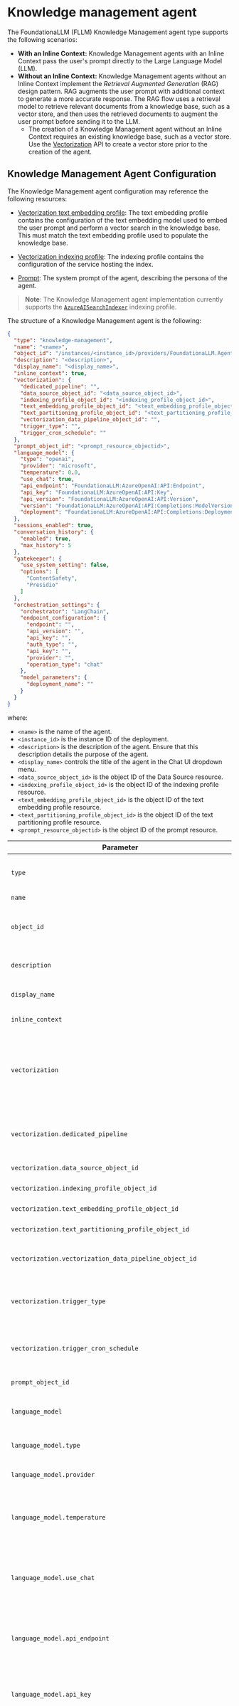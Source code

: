 # Knowledge management agent

The FoundationaLLM (FLLM) Knowledge Management agent type supports the following scenarios:
- **With an Inline Context:** Knowledge Management agents with an Inline Context pass the user's prompt directly to the Large Language Model (LLM).
- **Without an Inline Context:** Knowledge Management agents without an Inline Context implement the *Retrieval Augmented Generation* (RAG) design pattern. RAG augments the user prompt with additional context to generate a more accurate response. The RAG flow uses a retrieval model to retrieve relevant documents from a knowledge base, such as a vector store, and then uses the retrieved documents to augment the user prompt before sending it to the LLM.
  - The creation of a Knowledge Management agent without an Inline Context requires an existing knowledge base, such as a vector store. Use the [Vectorization](../vectorization/index.md) API to create a vector store prior to the creation of the agent.

## Knowledge Management Agent Configuration

The Knowledge Management agent configuration may reference the following resources:

- [Vectorization text embedding profile](../vectorization/vectorization-profiles.md#text-embedding-profiles): The text embedding profile contains the configuration of the text embedding model used to embed the user prompt and perform a vector search in the knowledge base. This must match the text embedding profile used to populate the knowledge base.

- [Vectorization indexing profile](../vectorization/vectorization-profiles.md#indexing-profiles): The indexing profile contains the configuration of the service hosting the index.

- [Prompt](prompt-resource.md): The system prompt of the agent, describing the persona of the agent.

>**Note**: The Knowledge Management agent implementation currently supports the [`AzureAISearchIndexer`](../vectorization/vectorization-profiles.html#azureaisearchindexer) indexing profile.

The structure of a Knowledge Management agent is the following:

```json
{
  "type": "knowledge-management",
  "name": "<name>",
  "object_id": "/instances/<instance_id>/providers/FoundationaLLM.Agent/agents/<name>",
  "description": "<description>",
  "display_name": "<display_name>",
  "inline_context": true,
  "vectorization": {
    "dedicated_pipeline": "",
    "data_source_object_id": "<data_source_object_id>",
    "indexing_profile_object_id": "<indexing_profile_object_id>",
    "text_embedding_profile_object_id": "<text_embedding_profile_object_id>",
    "text_partitioning_profile_object_id": "<text_partitioning_profile_object_id>",
    "vectorization_data_pipeline_object_id": "",
    "trigger_type": "",
    "trigger_cron_schedule": ""
  },
  "prompt_object_id": "<prompt_resource_objectid>",
  "language_model": {
    "type": "openai",
    "provider": "microsoft",
    "temperature": 0.0,
    "use_chat": true,
    "api_endpoint": "FoundationaLLM:AzureOpenAI:API:Endpoint",
    "api_key": "FoundationaLLM:AzureOpenAI:API:Key",
    "api_version": "FoundationaLLM:AzureOpenAI:API:Version",
    "version": "FoundationaLLM:AzureOpenAI:API:Completions:ModelVersion",
    "deployment": "FoundationaLLM:AzureOpenAI:API:Completions:DeploymentName"
  },
  "sessions_enabled": true,
  "conversation_history": {
    "enabled": true,
    "max_history": 5
  },
  "gatekeeper": {
    "use_system_setting": false,
    "options": [
      "ContentSafety",
      "Presidio"
    ]
  },
  "orchestration_settings": {
    "orchestrator": "LangChain",
    "endpoint_configuration": {
      "endpoint": "",
      "api_version": "",
      "api_key": "",
      "auth_type": "",
      "api_key": "",
      "provider": "",
      "operation_type": "chat"
    },
    "model_parameters": {
      "deployment_name": ""
    }
  }
}
```

where:

- `<name>` is the name of the agent.
- `<instance_id>` is the instance ID of the deployment.
- `<description>` is the description of the agent. Ensure that this description details the purpose of the agent.
- `<display_name>` controls the title of the agent in the Chat UI dropdown menu.
- `<data_source_object_id>` is the object ID of the Data Source resource.
- `<indexing_profile_object_id>` is the object ID of the indexing profile resource.
- `<text_embedding_profile_object_id>` is the object ID of the text embedding profile resource.
- `<text_partitioning_profile_object_id>` is the object ID of the text partitioning profile resource.
- `<prompt_resource_objectid>` is the object ID of the prompt resource.

| Parameter | Description |
| --- | --- |
| `type` | The type of the agent - will always be `knowledge-management`. **`type` must be the first key in the request body.** |
| `name` | The name of the agent. |
| `object_id` | The object ID of the agent. Remove this element when creating an agent as this is generated by the Management API. |
| `description` | The description of the agent, ensure this description details the purpose of the agent. |
| `display_name` | The title of the agent in the Chat UI dropdown menu. This field is optional. |
| `inline_context` | Whether or not the agent has an Inline Context. |
| `vectorization` | The `vectorization` object is only required for Knowledge Management agents without an Inline Context (`inline_context` is `false`). If the `vectorization` object is included, the `indexing_profile_object_id` and `text_embedding_profile_object_id` keys are required. |
| `vectorization.dedicated_pipeline` | A boolean indicating whether or not the agent has a dedicated Vectorization pipeline (implemented in an upcoming release). |
| `vectorization.data_source_object_id` | The object ID of the Data Source resource. |
| `vectorization.indexing_profile_object_id` | The object ID of the indexing profile resource. |
| `vectorization.text_embedding_profile_object_id` | The object ID of the text embedding profile resource. |
| `vectorization.text_partitioning_profile_object_id` | The object ID of the text partitioning profile resource. |
| `vectorization.vectorization_data_pipeline_object_id` | The resource ID of the agent's Vectorization pipeline (implemented in an upcoming release). |
| `vectorization.trigger_type` | The trigger type of the agent's Vectorization pipeline (implemented in an upcoming release). Permissible values are `Manual`, `Schedule`, and `Event`. |
| `vectorization.trigger_cron_schedule` | The schedule of the trigger in Cron format (implemented in an upcoming release). This property is valid only when `trigger_type` is `Schedule`. |
| `prompt_object_id` | The object ID of the prompt resource. |
| `language_model` | The language model configuration. **The `language_model` object has been deprecated as of release 0.6.0.** |
| `language_model.type` | The type of the language model. Currently supporting OpenAI based langauge models. |
| `language_model.provider` | The provider of the language model. Currently supporting `microsoft` or `openai`.  |
| `language_model.temperature` | The temperature value for the language model. A value between 0 and 1. Values closer to 0 return more factual information whereas values closer to 1 yield more creative responses. |
| `language_model.use_chat` | Determines the type of language model to use, as an example, when using Microsoft's Azure OpenAI, specifying `use_chat` equal to true will use the AzureChatOpenAI model vs. the AzureOpenAI model in LangChain.|
| `language_model.api_endpoint` | The configuration setting key that houses the API endpoint of the language model. The example above uses default FLLM values. Ensure this value is populated in application configuration. |
| `language_model.api_key` | The configuration setting key that houses a reference to a key vault value containing the API key for the language model service. Ensure these values are populated in key vault and app configuration. |
| `language_model.api_version` | The configuration setting key that houses the API version of the language model. The example above uses default FLLM values. Ensure this value is populated in application configuration. |
| `language_model.version` | The configuration setting key that houses the version of the language model deployment. The example above uses default FLLM values. Ensure this value is populated in application configuration. |
| `language_model.deployment` | The configuration setting key that houses the name given to the deployed language model. The example above uses default FLLM values. Ensure this value is populated in application configuration. |
| `sessions_enabled` | A boolean value that indicates whether the agent is session-less (false) or supports sessions(true). |
| `conversation_history` | The conversation history configuration. |
| `conversation_history.enabled` | Indicates if conversation history is retained for subsequent agent interactions(true). |
| `conversation_history.max_history` | indicates the number of messages to be retained. |
| `gatekeeper` | The gatekeeper configuration. |
| `gatekeeper.use_system_setting` | Indicates if the system settings are used for the gatekeeper. |
| `gatekeeper.options` | Contains the list of gatekeeper options. The sample provided overrides the system setting for gatekeeper and enables Azure Content Safety and MS Presidio in the messaging pipeline. |
| `orchestration_settings` | The settings for the agent orchestrator. |
| `orchestration_settings.orchestrator` | FoundationaLLM currently supports `LangChain` and `SemanticKernel` for both types of Knowledge Management agents; however, Knowledge Management agents with an Inline Context can also use the [`AzureOpenAIDirect`](#azureopenaidirect-orchestrator) and [`AzureAIDirect`](#azureaidirect-orchestrator) orchestrators. |
| `orchestration_settings.endpoint_configuration` | The endpoint configuration of the hosted LLM. FoundationaLLM currently supports Azure OpenAI and OpenAI. |
| `orchestration_settings.endpoint_configuration.endpoint` | The endpoint URL of the hosted LLM. The URL should be provided directly for the `LangChain` or `SemanticKernel` orchestrators; it should be provided as an Azure App Configuration key reference for the `AzureOpenAIDirect` or `AzureAIDirect` orchestrators. |
| `orchestration_settings.endpoint_configuration.api_version` | The API version of the hosted LLM. For Azure OpenAI, this value should be set to the [latest GA version.](https://learn.microsoft.com/en-us/azure/ai-services/openai/api-version-deprecation#latest-ga-api-release) The API version should be provided directly for the `LangChain` or `SemanticKernel` orchestrators; it should be provided as an Azure App Configuration key reference for the `AzureOpenAIDirect` or `AzureAIDirect` orchestrators. |
| `orchestration_settings.endpoint_configuration.auth_type` | The authentication method of the hosted LLM. This value can either be `token` or `key`. For Azure OpenAI deployments, this value should be `token`, which configures the orchestrator to use Managed Identities for authentication. `key`-based authentication uses API keys. |
| `orchestration_settings.endpoint_configuration.api_key` | The name of the Azure App Configuration key storing the LLM endpoint API key. This parameter is required if `auth_type` is set to `key`. |
| `orchestration_settings.endpoint_configuration.provider` | The provider of the hosted LLM. FoundationaLLM currently supports `microsoft` (Azure OpenAI) or `openai`. |
| `orchestration_settings.endpoint_configuration.operation_type` | This field is set to `chat` by default and can be omitted. |
| `orchestration_settings.model_parameters` | Endpoint-specific model parameters. This field must be non-null if the `provider` is `microsoft`. |
| `orchestration_settings.model_parameters.deployment_name` | This field should be set to the name of the Azure OpenAI model deployment if the `provider` is `microsoft`. |

## AzureOpenAIDirect Orchestrator

The `AzureOpenAIDirect` orchestrator passes the user's prompt to an LLM deployed in an instance of Azure OpenAI Service, bypassing LangChain or Semantic Kernel.

Example Configuration:

```json
{
  "orchestration_settings": {
    "orchestrator": "AzureOpenAIDirect",
    "endpoint_configuration": {
      "endpoint": "FoundationaLLM:AzureOpenAI:API:Endpoint",
      "api_version": "FoundationaLLM:AzureOpenAI:API:Version",
      "auth_type": "key",
      "api_key": "FoundationaLLM:AzureOpenAI:API:Key",
      "operation_type": "chat"
    },
    "model_parameters": {
      "deployment_name": "completions"
    }
  }
}
```

>**Note:** `AzureOpenAIDirect` is only compatible with Knowledge Management agents with an Inline Context.

## AzureAIDirect Orchestrator

The `AzureAIDirect` orchestrator passes the user's prompt to an LLM deployed as an [Azure AI Studio real-time endpoint.](https://learn.microsoft.com/en-us/azure/ai-studio/how-to/deploy-models-open) This orchestrator allows customers to use a wider range of LLMs with FLLM agents.

Example Configuration:

```json
{
  "orchestration_settings": {
    "orchestrator": "AzureAIDirect",
    "endpoint_configuration": {
      "endpoint": "<AZURE APP CONFIGURATION KEY>",
      "api_key": "<AZURE APP CONFIGURATION KEY>"
    },
    "model_parameters": {
      "temperature": 0.8,
      "max_new_tokens": 1000,
      "deployment_name": "<AZURE AI STUDIO DEPLOYMENT NAME>"
    }
  }
}
```

>**Note:** `AzureAIDirect` is only compatible with Knowledge Management agents with an Inline Context.

## Managing Knowledge Management Agents

This section describes how to manage knowledge management agents using the Management API. `{{baseUrl}}` is the base URL of the Management API. `{{instanceId}}` is the unique identifier of the FLLM instance.

### Retrieve

```http
HTTP GET {{baseUrl}}/instances/{{instanceId}}/providers/FoundationaLLM.Agent/agents
```

### Create or update

```http
HTTP POST {{baseUrl}}/instances/{{instanceId}}/providers/FoundationaLLM.Agent/agents/<name>
Content-Type: application/json

BODY
<agent_configuration>
```

where `<agent_configuration>` is the JSON agent configuration structure described above.

### Delete

```http
HTTP DELETE {{baseUrl}}/instances/{{instanceId}}/providers/FoundationaLLM.Agent/agents/<name>
```

> [!NOTE]
> FLLM currently implements logical deletes for Knowledge Management agents. This means that users cannot create a Knowledge Management agent with the same name as a deleted Knowledge Management agent. Support for purging Knowledge Management agents will be added in a future release.

## Validating a Knowledge Management Agent

Once configured, the knowledge management agent can be validated using an API call to the [Core API](../exposed-apis/core-api.md) or via the [User Portal](../quickstart.md).

> [!NOTE]
> It can take up to 5 minutes for a new Knowledge Management agent to appear in the User Portal or be accessible for requests from the Core API.

## Overriding agent parameters

The agent parameters can be overridden at the time of the API call. Refer to the [Core API](../exposed-apis/core-api.md) documentation for more information.